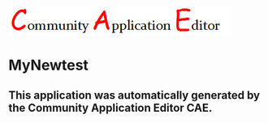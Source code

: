 ![CAE](https://github.com/cae-development/application-MyNewtest/blob/master/img/logo.png)  

MyNewtest
===================


This application was automatically generated by the Community Application Editor CAE.  
---------------
